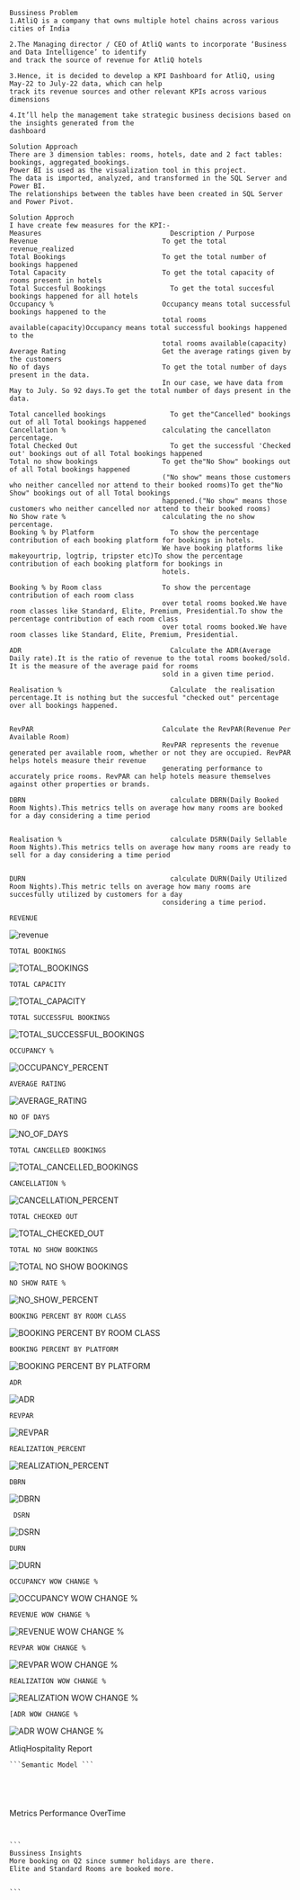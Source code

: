 ```
Bussiness Problem 
1.AtliQ is a company that owns multiple hotel chains across various cities of India

2.The Managing director / CEO of AtliQ wants to incorporate ‘Business and Data Intelligence’ to identify
and track the source of revenue for AtliQ hotels

3.Hence, it is decided to develop a KPI Dashboard for AtliQ, using May-22 to July-22 data, which can help
track its revenue sources and other relevant KPIs across various dimensions

4.It’ll help the management take strategic business decisions based on the insights generated from the
dashboard
```

```
Solution Approach
There are 3 dimension tables: rooms, hotels, date and 2 fact tables: bookings, aggregated_bookings.
Power BI is used as the visualization tool in this project.
The data is imported, analyzed, and transformed in the SQL Server and Power BI.
The relationships between the tables have been created in SQL Server and Power Pivot.
```

```
Solution Approch
I have create few measures for the KPI:-
Measures	                            Description / Purpose
Revenue	                              To get the total revenue_realized
Total Bookings	                      To get the total number of bookings happened
Total Capacity	                      To get the total capacity of rooms present in hotels
Total Succesful Bookings	            To get the total succesful bookings happened for all hotels
Occupancy %	                          Occupancy means total successful bookings happened to the 
                                      total rooms available(capacity)Occupancy means total successful bookings happened to the 
                                      total rooms available(capacity)
Average Rating	                      Get the average ratings given by the customers
No of days	                          To get the total number of days present in the data.
                                      In our case, we have data from May to July. So 92 days.To get the total number of days present in the data.

Total cancelled bookings	            To get the"Cancelled" bookings out of all Total bookings happened
Cancellation %	                      calculating the cancellaton percentage.
Total Checked Out	                    To get the successful 'Checked out' bookings out of all Total bookings happened
Total no show bookings	              To get the"No Show" bookings out of all Total bookings happened 
                                      ("No show" means those customers who neither cancelled nor attend to their booked rooms)To get the"No Show" bookings out of all Total bookings 
                                      happened.("No show" means those customers who neither cancelled nor attend to their booked rooms)
No Show rate %	                      calculating the no show percentage.
Booking % by Platform	                To show the percentage contribution of each booking platform for bookings in hotels.
                                      We have booking platforms like makeyourtrip, logtrip, tripster etc)To show the percentage contribution of each booking platform for bookings in 
                                      hotels.

Booking % by Room class	              To show the percentage contribution of each room class
                                      over total rooms booked.We have room classes like Standard, Elite, Premium, Presidential.To show the percentage contribution of each room class
                                      over total rooms booked.We have room classes like Standard, Elite, Premium, Presidential.

ADR 	                                Calculate the ADR(Average Daily rate).It is the ratio of revenue to the total rooms booked/sold. It is the measure of the average paid for rooms 
                                      sold in a given time period.

Realisation %	                        Calculate  the realisation percentage.It is nothing but the succesful "checked out" percentage over all bookings happened.


RevPAR	                              Calculate the RevPAR(Revenue Per Available Room)
                                      RevPAR represents the revenue generated per available room, whether or not they are occupied. RevPAR helps hotels measure their revenue 
                                      generating performance to accurately price rooms. RevPAR can help hotels measure themselves against other properties or brands.

DBRN	                                calculate DBRN(Daily Booked Room Nights).This metrics tells on average how many rooms are booked for a day considering a time period


Realisation %	                        calculate DSRN(Daily Sellable Room Nights).This metrics tells on average how many rooms are ready to sell for a day considering a time period


DURN	                                calculate DURN(Daily Utilized Room Nights).This metric tells on average how many rooms are succesfully utilized by customers for a day 
                                      considering a time period.

```
```REVENUE```

![revenue](https://github.com/user-attachments/assets/0a3779b9-38fe-4810-9c00-5ac92657bee4)

```TOTAL BOOKINGS ```

![TOTAL_BOOKINGS](https://github.com/user-attachments/assets/3830c63f-ce2c-4a36-8b3c-63bbee4516fe)


```TOTAL CAPACITY ```

![TOTAL_CAPACITY](https://github.com/user-attachments/assets/ebe5d8a5-2b4a-43f3-9a66-666dfb7868d6)


```TOTAL SUCCESSFUL BOOKINGS```

![TOTAL_SUCCESSFUL_BOOKINGS](https://github.com/user-attachments/assets/2d39d7f3-2e6f-4f69-93ea-0c0e8ac4bd3b)

```OCCUPANCY % ```

![OCCUPANCY_PERCENT](https://github.com/user-attachments/assets/7f42d100-27d3-4186-9fc0-4125ef1ad32c)


```AVERAGE RATING ```

![AVERAGE_RATING](https://github.com/user-attachments/assets/9dc98933-ea29-478f-b355-f54d857e1f30)


```NO OF DAYS```

![NO_OF_DAYS](https://github.com/user-attachments/assets/d050ce4c-5046-4c02-ab12-f1f9006a48b1)


```TOTAL CANCELLED BOOKINGS ```

![TOTAL_CANCELLED_BOOKINGS](https://github.com/user-attachments/assets/81a1c5dc-0ad0-4948-a637-775db124a69e)

```CANCELLATION % ```

![CANCELLATION_PERCENT](https://github.com/user-attachments/assets/3424f788-33ac-40c1-a4e5-5f3ba21aece3)


```TOTAL CHECKED OUT ```

![TOTAL_CHECKED_OUT](https://github.com/user-attachments/assets/b0cd0d71-0bf0-4f20-861d-47f291d455d2)

```TOTAL NO SHOW BOOKINGS```

![TOTAL NO SHOW BOOKINGS](https://github.com/user-attachments/assets/6e0b923f-cde1-4acd-b2dd-0b035a95ef15)


```NO SHOW RATE %```

![NO_SHOW_PERCENT](https://github.com/user-attachments/assets/dacb42b0-279e-445b-a04d-13e548888b4e)


``` BOOKING PERCENT BY ROOM CLASS ```

![BOOKING PERCENT BY ROOM CLASS](https://github.com/user-attachments/assets/02d608d6-8052-4388-b9b0-dd0ef32fefc9)

``` BOOKING PERCENT BY PLATFORM ```

![BOOKING PERCENT BY PLATFORM](https://github.com/user-attachments/assets/758ee279-5795-4f99-aa9c-3d02741eccb2)


``` ADR ```

![ADR](https://github.com/user-attachments/assets/4e7b405d-8007-4528-b29c-6bdb572a53bd)



``` REVPAR ```

![REVPAR](https://github.com/user-attachments/assets/76e61f13-af69-4b06-8d1d-2f967f3f56c0)

``` REALIZATION_PERCENT ```

![REALIZATION_PERCENT](https://github.com/user-attachments/assets/aa2ac00e-bd20-43da-98ae-2cd1fb0bd44b)


``` DBRN ```

![DBRN](https://github.com/user-attachments/assets/4c8e3e18-bccf-4df7-adbd-aa78b22b5fae)

``` DSRN```

![DSRN](https://github.com/user-attachments/assets/3ae9fa77-e40e-4e43-9b1f-361b60c5130e)

``` DURN ```

![DURN](https://github.com/user-attachments/assets/45135358-be49-4c38-960a-5d8130991997)

```OCCUPANCY WOW CHANGE %```

![OCCUPANCY WOW CHANGE %](https://github.com/user-attachments/assets/8d87ec7f-e13a-4ecf-877f-f75b49e2f0a3)

```REVENUE WOW CHANGE % ```

![REVENUE WOW CHANGE %](https://github.com/user-attachments/assets/a848685b-fb95-4a91-8355-e224673d67d6)

``` REVPAR WOW CHANGE % ```

![REVPAR WOW CHANGE %](https://github.com/user-attachments/assets/34d42ef4-187c-4a30-9c8a-8cd76e61c6f7)

``` REALIZATION WOW CHANGE % ```

![REALIZATION WOW CHANGE %](https://github.com/user-attachments/assets/a3ee693d-da57-4b33-9db9-875deeec5423)

``` [ADR WOW CHANGE % ```

![ADR WOW CHANGE %](https://github.com/user-attachments/assets/5d8a86b0-5bc4-4a7f-ad2b-a43540d29d69)






AtliqHospitality Report
````
```Semantic Model ```



````
````

````
````

````
Metrics Performance OverTime
````


```
Bussiness Insights
More booking on Q2 since summer holidays are there.
Elite and Standard Rooms are booked more.


```
